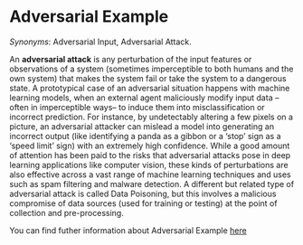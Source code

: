# Adversarial Example

*Synonyms*: Adversarial Input, Adversarial Attack.

An **adversarial attack** is any perturbation of the input features or observations of a system (sometimes imperceptible to both humans and the own system) that makes the system fail or take the system to a dangerous state. A prototypical case of an adversarial situation happens with machine learning models, when an external agent maliciously modify input data –often in imperceptible ways– to induce them into misclassification or incorrect prediction. For instance, by undetectably altering a few pixels on a picture, an adversarial attacker can mislead a model into generating an incorrect output (like identifying a panda as a gibbon or a ‘stop’ sign as a ‘speed limit’ sign) with an extremely high confidence. While a good amount of attention has been paid to the risks that adversarial attacks pose in deep learning applications like computer vision, these kinds of perturbations are also effective across a vast range of machine learning techniques and uses such as spam filtering and malware detection. A different but related type of adversarial attack is called Data Poisoning, but this involves a malicious compromise of data sources (used for training or testing) at the point of collection and pre-processing.

You can find futher information about Adversarial Example [here](../../T3.2/adversarial_attack.md)
